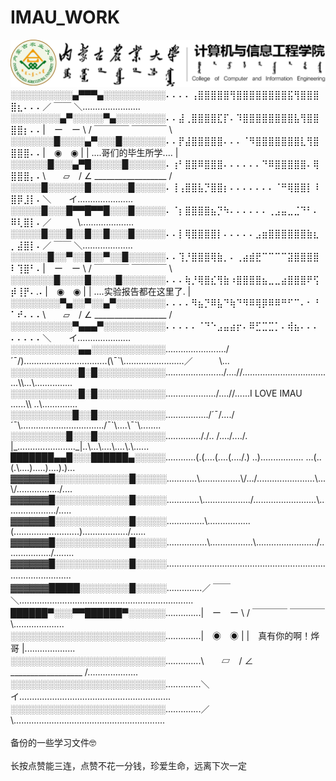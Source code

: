 # IMAU_WORK
<img src="大学/IMAU.png">

<br>
░░░░░░░░░░▄▀▀▀▄░░░░░░░░░░⠄⠄⠄⠄⢠⣿⣿⣿⣿⣿⢻⣿⣿⣿⣿⣿⣿⣿⣿⣯⢻⣿⣿⣿⣿⣆⠄⠄⠄／ ￣￣ ＼.......................<br>
░░░░░░░░▄▀░░░░░▀▄░░░░░░░░⠄⠄⣼⢀⣿⣿⣿⣿⣏⡏⠄⠹⣿⣿⣿⣿⣿⣿⣿⣿⣧⢻⣿⣿⣿⣿⡆⠄⠄|　ー　ー \ / ￣￣￣￣ ￣￣￣￣ \<br>
░░░░░░░█░░░░▄▀░░░█░░░░░░░⠄⠄⡟⣼⣿⣿⣿⣿⣿⠄⠄⠄⠈⠻⣿⣿⣿⣿⣿⣿⣿⣇⢻⣿⣿⣿⣿⠄⠄|　◉　◉ | | ....哥们的毕生所学....   |<br>
░░░░░░█░░░▄▀█░░░░░█░░░░░░⠄⢰⠃⣿⣿⠿⣿⣿⣿⠄⠄⠄⠄⠄⠄⠙⠿⣿⣿⣿⣿⣿⠄⢿⣿⣿⣿⡄⠄\　　▱　/ ∠ __________________ /​<br>
░░░░░█░░░░░░█░░░░░░█░░░░░⠄⢸⢠⣿⣿⣧⡙⣿⣿⡆⠄⠄⠄⠄⠄⠄⠄⠈⠛⢿⣿⣿⡇⠸⣿⡿⣸⡇⠄＼　　イ......................<br>
░░░░░█░░░█▀▀█▀▀█░░░█░░░░░⠄⠈⡆⣿⣿⣿⣿⣦⡙⠳⠄⠄⠄⠄⠄⠄⢀⣠⣤⣀⣈⠙⠃⠄⠿⢇⣿⡇⠄／　　　\.....................<br>
░░░░░█░░░█░░█░░█░░░█░░░░░⠄⠄⡇⢿⣿⣿⣿⣿⡇⠄⠄⠄⠄⠄⣠⣶⣿⣿⣿⣿⣿⣿⣷⣆⡀⣼⣿⡇⠄／ ￣￣ ＼....................<br>
░░░░░░█░░▀░░█░░▀░░█░░░░░░⠄⠄⢹⡘⣿⣿⣿⢿⣷⡀⠄⢀⣴⣾⣟⠉⠉⠉⠉⣽⣿⣿⣿⣿⠇⢹⣿⠃⠄|　ー　ー \ / ￣￣￣￣ ￣￣￣￣ \<br>
░░░░░░░█░░░░█░░░░█░░░░░░░⠄⠄⠄⢷⡘⢿⣿⣎⢻⣷⠰⣿⣿⣿⣿⣦⣀⣀⣴⣿⣿⣿⠟⢫⡾⢸⡟⠄.⠄|　◉　◉ | | ....实验报告都在这里了.  |<br>
░░░░░░░░▀▄░░▀░░▄▀░░░░░░░░⠄⠄⠄⠄⠻⣦⡙⠿⣧⠙⢷⠙⠻⠿⢿⡿⠿⠿⠛⠋⠉⠄⠂⠘⠁⠞⠄⠄⠄\　　▱　/ ∠ __________________ /<br>
░░░░░░░░░░▀▄▄▄▀░░░░░░░░░░⠄⠄⠄⠄⠄⠈⠙⠑⣠⣤⣴⡖⠄⠿⣋⣉⣉⡁⠄⢾⣦⠄⠄⠄⠄⠄⠄⠄⠄＼　　イ.....................<br>
░░░░░░░░░░░▄▄░░░░░░░░░░░░......................../´¯/).................................(\¯`\........................／　　　\...<br>
░░░░░░░░░░░█░█░░░░░░░░░░░......................./....//....................................\\...\...............<br>
░░░░░░░░░░░█░█░░░░░░░░░░░..................../....//......I  LOVE  IMAU ......\\ ..\..............<br>
░░░░░░░░░░█░░█░░░░░░░░░░░................./´¯/..../´¯\................................./¯`\....\¯`\........<br>
░░░░░░░░░█░░░█░░░░░░░░░░░.............././.. /..../..../. |_......................._|..\...\....\....\.\......<br>
███████▄▄█░░░██████▄░░░░░............(.(....(....(..../.) ..)................. ...(..(.\....).....)....).)...<br>
▓▓▓▓▓▓█░░░░░░░░░░░░█░░░░░............\................\/.../.......................\...\/................./....<br>
▓▓▓▓▓▓█░░░░░░░░░░░░█░░░░░.............\.................../.........................\..................../.....<br>
▓▓▓▓▓▓█░░░░░░░░░░░░█░░░░░...............\.................(..........................)................../......<br>
▓▓▓▓▓▓█░░░░░░░░░░░░█░░░░░................\.................\......................../................../........<br>
▓▓▓▓▓▓█░░░░░░░░░░░░█░░░░░.......................................................................................　<br>
▓▓▓▓▓▓█████░░░░░░░░█░░░░░..............／ ￣￣ ＼.....................................................................　<br>
██████▀░░░▀▀██████▀░░░░░░..............|　ー　ー \ / ￣￣￣￣ ￣￣￣￣ \....................<br>
░░░░░░░░░░░░░░░░░░░░░░░░░..............|　◉　◉ | |　真有你的啊！烨哥  |....................<br>
░░░░░░░░░░░░░░░░░░░░░░░░░..............\　　▱　/ ∠ __________________ /....................​<br>
░░░░░░░░░░░░░░░░░░░░░░░░░..............＼　　イ............................................................<br>
░░░░░░░░░░░░░░░░░░░░░░░░░..............／　　　\............................................................<br>

<br>
备份的一些学习文件🤓<br>
<br>
长按点赞能三连，点赞不花一分钱，珍爱生命，远离下次一定
